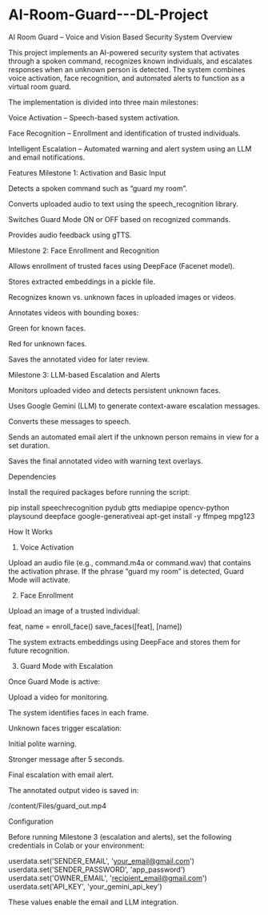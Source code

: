 # AI-Room-Guard---DL-Project
AI Room Guard – Voice and Vision Based Security System
Overview

This project implements an AI-powered security system that activates through a spoken command, recognizes known individuals, and escalates responses when an unknown person is detected. The system combines voice activation, face recognition, and automated alerts to function as a virtual room guard.

The implementation is divided into three main milestones:

Voice Activation – Speech-based system activation.

Face Recognition – Enrollment and identification of trusted individuals.

Intelligent Escalation – Automated warning and alert system using an LLM and email notifications.

Features
Milestone 1: Activation and Basic Input

Detects a spoken command such as “guard my room”.

Converts uploaded audio to text using the speech_recognition library.

Switches Guard Mode ON or OFF based on recognized commands.

Provides audio feedback using gTTS.

Milestone 2: Face Enrollment and Recognition

Allows enrollment of trusted faces using DeepFace (Facenet model).

Stores extracted embeddings in a pickle file.

Recognizes known vs. unknown faces in uploaded images or videos.

Annotates videos with bounding boxes:

Green for known faces.

Red for unknown faces.

Saves the annotated video for later review.

Milestone 3: LLM-based Escalation and Alerts

Monitors uploaded video and detects persistent unknown faces.

Uses Google Gemini (LLM) to generate context-aware escalation messages.

Converts these messages to speech.

Sends an automated email alert if the unknown person remains in view for a set duration.

Saves the final annotated video with warning text overlays.

Dependencies

Install the required packages before running the script:

pip install speechrecognition pydub gtts mediapipe opencv-python playsound deepface google-generativeai
apt-get install -y ffmpeg mpg123

How It Works
1. Voice Activation

Upload an audio file (e.g., command.m4a or command.wav) that contains the activation phrase.
If the phrase “guard my room” is detected, Guard Mode will activate.

2. Face Enrollment

Upload an image of a trusted individual:

feat, name = enroll_face()
save_faces([feat], [name])


The system extracts embeddings using DeepFace and stores them for future recognition.

3. Guard Mode with Escalation

Once Guard Mode is active:

Upload a video for monitoring.

The system identifies faces in each frame.

Unknown faces trigger escalation:

Initial polite warning.

Stronger message after 5 seconds.

Final escalation with email alert.

The annotated output video is saved in:

/content/Files/guard_out.mp4

Configuration

Before running Milestone 3 (escalation and alerts), set the following credentials in Colab or your environment:

userdata.set('SENDER_EMAIL', 'your_email@gmail.com')
userdata.set('SENDER_PASSWORD', 'app_password')
userdata.set('OWNER_EMAIL', 'recipient_email@gmail.com')
userdata.set('API_KEY', 'your_gemini_api_key')


These values enable the email and LLM integration.

